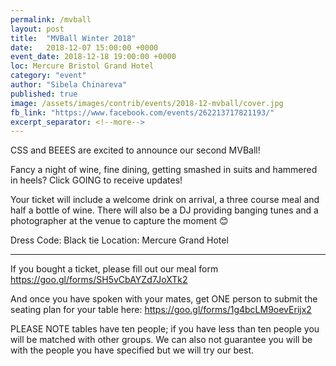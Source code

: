 ```yaml
---
permalink: /mvball
layout: post
title:  "MVBall Winter 2018"
date:   2018-12-07 15:00:00 +0000
event_date: 2018-12-18 19:00:00 +0000
loc: Mercure Bristol Grand Hotel
category: "event"
author: "Sibela Chinareva"
published: true
image: /assets/images/contrib/events/2018-12-mvball/cover.jpg
fb_link: "https://www.facebook.com/events/262213717821193/"
excerpt_separator: <!--more-->
---
```


CSS and BEEES are excited to announce our second MVBall!

Fancy a night of wine, fine dining, getting smashed in suits and hammered in heels?
Click GOING to receive updates!

Your ticket will include a welcome drink on arrival, a three course meal and half a bottle of wine.
There will also be a DJ providing banging tunes and a photographer at the venue to capture the moment 😊

Dress Code: Black tie
Location: Mercure Grand Hotel

---

If you bought a ticket, please fill out our meal form
https://goo.gl/forms/SH5vCbAYZd7JoXTk2

And once you have spoken with your mates, get ONE person to submit the seating plan for your table here:
https://goo.gl/forms/1g4bcLM9oevErijx2

PLEASE NOTE tables have ten people; if you have less than ten people you will be matched with other groups.
We can also not guarantee you will be with the people you have specified but we will try our best.
